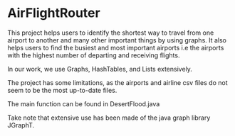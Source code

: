 # AirFlightRouter
This project helps users to identify the shortest way to travel from one airport to another and many other important things by using graphs. It also helps users to find the busiest and most important airports i.e the airports with the highest number of departing and receiving flights.

In our work, we use Graphs, HashTables, and Lists extensively.

The project has some limitations, as the airports and airline csv files do not seem to be the most up-to-date files.

The main function can be found in DesertFlood.java

Take note that extensive use has been made of the java graph library JGraphT.
